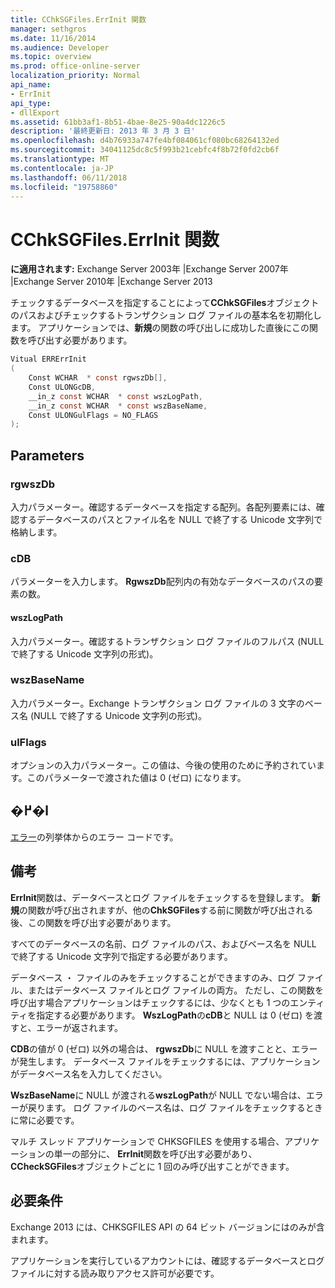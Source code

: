 ```yaml
---
title: CChkSGFiles.ErrInit 関数
manager: sethgros
ms.date: 11/16/2014
ms.audience: Developer
ms.topic: overview
ms.prod: office-online-server
localization_priority: Normal
api_name:
- ErrInit
api_type:
- dllExport
ms.assetid: 61bb3af1-8b51-4bae-8e25-90a4dc1226c5
description: '最終更新日: 2013 年 3 月 3 日'
ms.openlocfilehash: d4b76933a747fe4bf084061cf080bc68264132ed
ms.sourcegitcommit: 34041125dc8c5f993b21cebfc4f8b72f0fd2cb6f
ms.translationtype: MT
ms.contentlocale: ja-JP
ms.lasthandoff: 06/11/2018
ms.locfileid: "19758860"
---
```

# <a name="cchksgfileserrinit-function"></a>CChkSGFiles.ErrInit 関数
  
**に適用されます:** Exchange Server 2003年 |Exchange Server 2007年 |Exchange Server 2010年 |Exchange Server 2013
  
チェックするデータベースを指定することによって**CChkSGFiles**オブジェクトのパスおよびチェックするトランザクション ログ ファイルの基本名を初期化します。 アプリケーションでは、**新規**の関数の呼び出しに成功した直後にこの関数を呼び出す必要があります。 
  
```cs
Vitual ERRErrInit  
(
    Const WCHAR  * const rgwszDb[],
    Const ULONGcDB,
    __in_z const WCHAR  * const wszLogPath,
    __in_z const WCHAR  * const wszBaseName,
    Const ULONGulFlags = NO_FLAGS
);

```

## <a name="parameters"></a>Parameters

### <a name="rgwszdb"></a>rgwszDb
  
入力パラメーター。確認するデータベースを指定する配列。各配列要素には、確認するデータベースのパスとファイル名を NULL で終了する Unicode 文字列で格納します。
    
### <a name="cdb"></a>cDB
  
パラメーターを入力します。 **RgwszDb**配列内の有効なデータベースのパスの要素の数。 
    
#### <a name="wszlogpath"></a>wszLogPath
  
入力パラメーター。確認するトランザクション ログ ファイルのフルパス (NULL で終了する Unicode 文字列の形式)。
    
### <a name="wszbasename"></a>wszBaseName
  
入力パラメーター。Exchange トランザクション ログ ファイルの 3 文字のベース名 (NULL で終了する Unicode 文字列の形式)。
    
### <a name="ulflags"></a>ulFlags
  
オプションの入力パラメーター。この値は、今後の使用のために予約されています。このパラメーターで渡された値は 0 (ゼロ) になります。
    
## <a name="return-value"></a>�߂�l

[エラー](cchksgfiles-err-enumeration.md)の列挙体からのエラー コードです。 
  
## <a name="remarks"></a>備考

**ErrInit**関数は、データベースとログ ファイルをチェックするを登録します。 **新規**の関数が呼び出されますが、他の**ChkSGFiles**する前に関数が呼び出される後、この関数を呼び出す必要があります。 
  
すべてのデータベースの名前、ログ ファイルのパス、およびベース名を NULL で終了する Unicode 文字列で指定する必要があります。
  
データベース ・ ファイルのみをチェックすることができますのみ、ログ ファイル、またはデータベース ファイルとログ ファイルの両方。 ただし、この関数を呼び出す場合アプリケーションはチェックするには、少なくとも 1 つのエンティティを指定する必要があります。 **WszLogPath**の**cDB**と NULL は 0 (ゼロ) を渡すと、エラーが返されます。 
  
**CDB**の値が 0 (ゼロ) 以外の場合は、 **rgwszDb**に NULL を渡すことと、エラーが発生します。 データベース ファイルをチェックするには、アプリケーションがデータベース名を入力してください。 
  
**WszBaseName**に NULL が渡される**wszLogPath**が NULL でない場合は、エラーが戻ります。 ログ ファイルのベース名は、ログ ファイルをチェックするときに常に必要です。 
  
マルチ スレッド アプリケーションで CHKSGFILES を使用する場合、アプリケーションの単一の部分に、 **ErrInit**関数を呼び出す必要があり、 **CCheckSGFiles**オブジェクトごとに 1 回のみ呼び出すことができます。 
  
## <a name="requirements"></a>必要条件

Exchange 2013 には、CHKSGFILES API の 64 ビット バージョンにはのみが含まれます。
  
アプリケーションを実行しているアカウントには、確認するデータベースとログ ファイルに対する読み取りアクセス許可が必要です。
  

